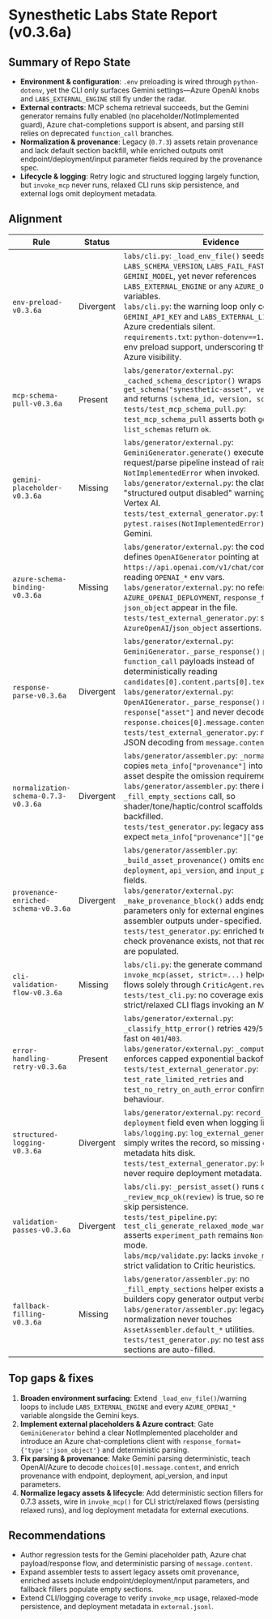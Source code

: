 # Synesthetic Labs State Report (v0.3.6a)

## Summary of Repo State

- **Environment & configuration**: `.env` preloading is wired through `python-dotenv`, yet the CLI only surfaces Gemini settings—Azure OpenAI knobs and `LABS_EXTERNAL_ENGINE` still fly under the radar.
- **External contracts**: MCP schema retrieval succeeds, but the Gemini generator remains fully enabled (no placeholder/NotImplemented guard), Azure chat-completions support is absent, and parsing still relies on deprecated `function_call` branches.
- **Normalization & provenance**: Legacy (`0.7.3`) assets retain provenance and lack default section backfill, while enriched outputs omit endpoint/deployment/input parameter fields required by the provenance spec.
- **Lifecycle & logging**: Retry logic and structured logging largely function, but `invoke_mcp` never runs, relaxed CLI runs skip persistence, and external logs omit deployment metadata.

## Alignment

| Rule | Status | Evidence |
| --- | --- | --- |
| `env-preload-v0.3.6a` | Divergent | `labs/cli.py`: `_load_env_file()` seeds defaults for `LABS_SCHEMA_VERSION`, `LABS_FAIL_FAST`, and `GEMINI_MODEL`, yet never references `LABS_EXTERNAL_ENGINE` or any `AZURE_OPENAI_*` variables.<br>`labs/cli.py`: the warning loop only covers `GEMINI_API_KEY` and `LABS_EXTERNAL_LIVE`, leaving Azure credentials silent.<br>`requirements.txt`: `python-dotenv==1.1.1` confirms env preload support, underscoring the missing Azure visibility. |
| `mcp-schema-pull-v0.3.6a` | Present | `labs/generator/external.py`: `_cached_schema_descriptor()` wraps `get_schema("synesthetic-asset", version=...)` and returns `(schema_id, version, schema)`.<br>`tests/test_mcp_schema_pull.py`: `test_mcp_schema_pull` asserts both `get_schema` and `list_schemas` return `ok`. |
| `gemini-placeholder-v0.3.6a` | Missing | `labs/generator/external.py`: `GeminiGenerator.generate()` executes the full request/parse pipeline instead of raising `NotImplementedError` when invoked.<br>`labs/generator/external.py`: the class contains no "structured output disabled" warning mentioning Vertex AI.<br>`tests/test_external_generator.py`: there is no `pytest.raises(NotImplementedError)` coverage for Gemini. |
| `azure-schema-binding-v0.3.6a` | Missing | `labs/generator/external.py`: the codebase only defines `OpenAIGenerator` pointing at `https://api.openai.com/v1/chat/completions` and reading `OPENAI_*` env vars.<br>`labs/generator/external.py`: no references to `AZURE_OPENAI_DEPLOYMENT`, `response_format`, or `json_object` appear in the file.<br>`tests/test_external_generator.py`: suite lacks any `AzureOpenAI`/`json_object` assertions. |
| `response-parse-v0.3.6a` | Divergent | `labs/generator/external.py`: `GeminiGenerator._parse_response()` prefers `function_call` payloads instead of deterministically reading `candidates[0].content.parts[0].text`.<br>`labs/generator/external.py`: `OpenAIGenerator._parse_response()` reads `response["asset"]` and never decodes `response.choices[0].message.content` JSON.<br>`tests/test_external_generator.py`: no test covers JSON decoding from `message.content`. |
| `normalization-schema-0.7.3-v0.3.6a` | Divergent | `labs/generator/assembler.py`: `_normalize_0_7_3()` copies `meta_info["provenance"]` into the legacy asset despite the omission requirement.<br>`labs/generator/assembler.py`: there is no `_fill_empty_sections` call, so shader/tone/haptic/control scaffolds are not backfilled.<br>`tests/test_generator.py`: legacy assertions still expect `meta_info["provenance"]["generator"]`. |
| `provenance-enriched-schema-v0.3.6a` | Divergent | `labs/generator/assembler.py`: `_build_asset_provenance()` omits `endpoint`, `deployment`, `api_version`, and `input_parameters` fields.<br>`labs/generator/external.py`: `_make_provenance_block()` adds endpoint/input parameters only for external engines, leaving assembler outputs under-specified.<br>`tests/test_generator.py`: enriched tests merely check provenance exists, not that required fields are populated. |
| `cli-validation-flow-v0.3.6a` | Missing | `labs/cli.py`: the generate command never calls an `invoke_mcp(asset, strict=...)` helper—validation flows solely through `CriticAgent.review()`.<br>`tests/test_cli.py`: no coverage exists for strict/relaxed CLI flags invoking an MCP stub. |
| `error-handling-retry-v0.3.6a` | Present | `labs/generator/external.py`: `_classify_http_error()` retries `429`/`5xx` and fails fast on `401`/`403`.<br>`labs/generator/external.py`: `_compute_backoff()` enforces capped exponential backoff with jitter.<br>`tests/test_external_generator.py`: `test_rate_limited_retries` and `test_no_retry_on_auth_error` confirm the behaviour. |
| `structured-logging-v0.3.6a` | Divergent | `labs/generator/external.py`: `record_run()` omits a `deployment` field even when logging live runs.<br>`labs/logging.py`: `log_external_generation()` simply writes the record, so missing deployment metadata hits disk.<br>`tests/test_external_generator.py`: log assertions never require deployment metadata. |
| `validation-passes-v0.3.6a` | Divergent | `labs/cli.py`: `_persist_asset()` runs only when `_review_mcp_ok(review)` is true, so relaxed failures skip persistence.<br>`tests/test_pipeline.py`: `test_cli_generate_relaxed_mode_warns_validation` asserts `experiment_path` remains `None` in relaxed mode.<br>`labs/mcp/validate.py`: lacks `invoke_mcp`, leaving strict validation to Critic heuristics. |
| `fallback-filling-v0.3.6a` | Missing | `labs/generator/assembler.py`: no `_fill_empty_sections` helper exists and section builders copy generator output verbatim.<br>`labs/generator/assembler.py`: legacy normalization never touches `AssetAssembler.default_*` utilities.<br>`tests/test_generator.py`: no test asserts empty sections are auto-filled. |

## Top gaps & fixes

1. **Broaden environment surfacing**: Extend `_load_env_file()`/warning loops to include `LABS_EXTERNAL_ENGINE` and every `AZURE_OPENAI_*` variable alongside the Gemini keys.
2. **Implement external placeholders & Azure contract**: Gate `GeminiGenerator` behind a clear NotImplemented placeholder and introduce an Azure chat-completions client with `response_format={'type':'json_object'}` and deterministic parsing.
3. **Fix parsing & provenance**: Make Gemini parsing deterministic, teach OpenAI/Azure to decode `choices[0].message.content`, and enrich provenance with endpoint, deployment, api_version, and input parameters.
4. **Normalize legacy assets & lifecycle**: Add deterministic section fillers for 0.7.3 assets, wire in `invoke_mcp()` for CLI strict/relaxed flows (persisting relaxed runs), and log deployment metadata for external executions.

## Recommendations

- Author regression tests for the Gemini placeholder path, Azure chat payload/response flow, and deterministic parsing of `message.content`.
- Expand assembler tests to assert legacy assets omit provenance, enriched assets include endpoint/deployment/input parameters, and fallback fillers populate empty sections.
- Extend CLI/logging coverage to verify `invoke_mcp` usage, relaxed-mode persistence, and deployment metadata in `external.jsonl`.
